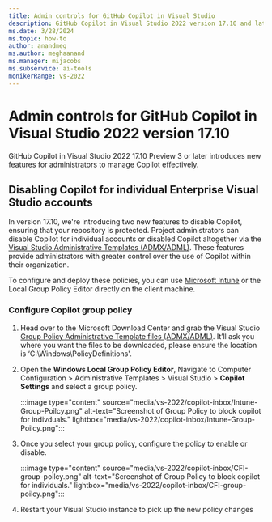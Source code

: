 ```yaml
---
title: Admin controls for GitHub Copilot in Visual Studio
description: GitHub Copilot in Visual Studio 2022 version 17.10 and later introduces new features for administrators to manage Copilot effectively. 
ms.date: 3/28/2024
ms.topic: how-to 
author: anandmeg
ms.author: meghaanand
ms.manager: mijacobs
ms.subservice: ai-tools
monikerRange: vs-2022
---
```


# Admin controls for GitHub Copilot in Visual Studio 2022 version 17.10 
GitHub Copilot in Visual Studio 2022 17.10 Preview 3 or later introduces new features for administrators to manage Copilot effectively.

## Disabling Copilot for individual Enterprise Visual Studio accounts

In version 17.10, we're introducing two new features to disable Copilot, ensuring that your repository is protected. 
Project administrators can disable Copilot for individual accounts or disabled Copilot altogether via the [Visual Studio Administrative Templates (ADMX/ADML)](https://www.microsoft.com/en-us/download/details.aspx?id=104405). These features provide administrators with greater control over the use of Copilot within their organization.


To configure and deploy these policies, you can use [Microsoft Intune](https://learn.microsoft.com/en-us/visualstudio/install/administrative-templates?view=vs-2022#deploying-the-policies&preserve-view=true) or the Local Group Policy Editor directly on the client machine.


### Configure Copilot group policy

1. Head over to the Microsoft Download Center and grab the Visual Studio [Group Policy Administrative Template files (ADMX/ADML)](https://www.microsoft.com/en-us/download/details.aspx?id=104405). It’ll ask you where you want the files to be downloaded, please ensure the location is ‘C:\Windows\PolicyDefinitions'.


2. Open the **Windows Local Group Policy Editor**, Navigate to Computer Configuration > Administrative Templates > Visual Studio > **Copilot Settings** and select a group policy.

   :::image type="content" source="media/vs-2022/copilot-inbox/Intune-Group-Poilcy.png" alt-text="Screenshot of Group Policy to block copilot for indivduals." lightbox="media/vs-2022/copilot-inbox/Intune-Group-Poilcy.png":::

3. Once you select your group policy, configure the policy to enable or disable.
   
   :::image type="content" source="media/vs-2022/copilot-inbox/CFI-group-poilcy.png" alt-text="Screenshot of Group Policy to block copilot for individuals." lightbox="media/vs-2022/copilot-inbox/CFI-group-poilcy.png":::


4. Restart your Visual Studio instance to pick up the new policy changes


